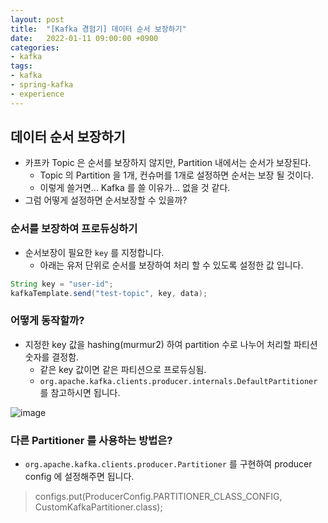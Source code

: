 ```yaml
---
layout: post
title:  "[Kafka 경험기] 데이터 순서 보장하기"
date:   2022-01-11 09:00:00 +0900
categories:
- kafka
tags:
- kafka
- spring-kafka
- experience
---
```

## 데이터 순서 보장하기
- 카프카 Topic 은 순서를 보장하지 않지만, Partition 내에서는 순서가 보장된다.
  - Topic 의 Partition 을 1개, 컨슈머를 1개로 설정하면 순서는 보장 될 것이다.
  - 이렇게 쓸거면... Kafka 를 쓸 이유가... 없을 것 같다.
- 그럼 어떻게 설정하면 순서보장할 수 있을까?

### 순서를 보장하여 프로듀싱하기
- 순서보장이 필요한 `key` 를 지정합니다.
  - 아래는 유저 단위로 순서를 보장하여 처리 할 수 있도록 설정한 값 입니다.

```java
String key = "user-id";
kafkaTemplate.send("test-topic", key, data);
```

### 어떻게 동작할까?
- 지정한 key 값을 hashing(murmur2) 하여 partition 수로 나누어 처리할 파티션 숫자를 결정함.
  - 같은 key 값이면 같은 파티션으로 프로듀싱됨.
  - `org.apache.kafka.clients.producer.internals.DefaultPartitioner` 를 참고하시면 됩니다.

![image](https://user-images.githubusercontent.com/13219787/159281260-6c0683aa-f129-4166-bf04-62b2846b7d22.png)

### 다른 Partitioner 를 사용하는 방법은?
- `org.apache.kafka.clients.producer.Partitioner` 를 구현하여 producer config 에 설정해주면 됩니다.

> configs.put(ProducerConfig.PARTITIONER_CLASS_CONFIG, CustomKafkaPartitioner.class);


